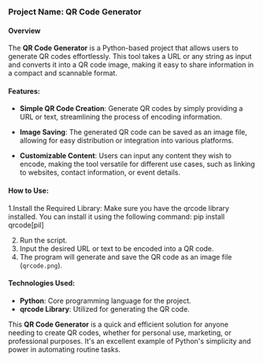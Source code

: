 ### Project Name: QR Code Generator

#### Overview

The **QR Code Generator** is a Python-based project that allows users to generate QR codes effortlessly. This tool takes a URL or any string as input and converts it into a QR code image, making it easy to share information in a compact and scannable format.

#### Features:

- **Simple QR Code Creation**: Generate QR codes by simply providing a URL or text, streamlining the process of encoding information.
  
- **Image Saving**: The generated QR code can be saved as an image file, allowing for easy distribution or integration into various platforms.
  
- **Customizable Content**: Users can input any content they wish to encode, making the tool versatile for different use cases, such as linking to websites, contact information, or event details.

#### How to Use:

1.Install the Required Library: Make sure you have the qrcode library installed. You can install it using the following command:
     pip install qrcode[pil]

2. Run the script.
3. Input the desired URL or text to be encoded into a QR code.
4. The program will generate and save the QR code as an image file (`qrcode.png`).

#### Technologies Used:

- **Python**: Core programming language for the project.
- **qrcode Library**: Utilized for generating the QR code.

This **QR Code Generator** is a quick and efficient solution for anyone needing to create QR codes, whether for personal use, marketing, or professional purposes. It's an excellent example of Python's simplicity and power in automating routine tasks.
